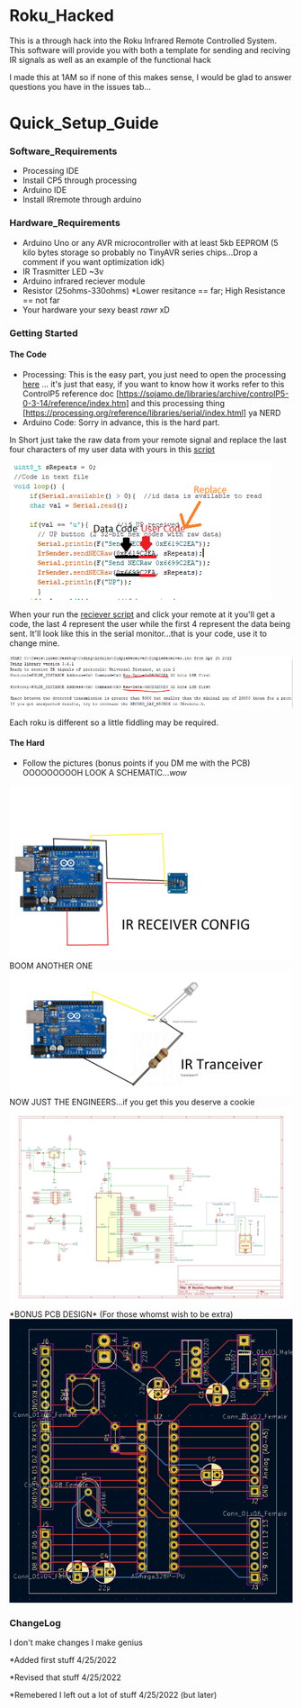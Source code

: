 # Roku_Hacked

This is a through hack into the Roku Infrared Remote Controlled System.
This software will provide you with both a template for sending and reciving IR signals as well as 
an example of the functional hack

I made this at 1AM so if none of this makes sense, I would be glad to answer questions you have in the issues tab...

# Quick_Setup_Guide
### Software_Requirements
* Processing IDE
* Install CP5 through processing
* Arduino IDE
* Install IRremote through arduino
### Hardware_Requirements
* Arduino Uno or any AVR microcontroller with at least 5kb EEPROM (5 kilo bytes storage so probably no TinyAVR series chips...Drop a comment if you want optimization idk)
* IR Trasmitter LED ~3v
* Arduino infrared reciever module
* Resistor (25ohms-330ohms) *Lower resitance == far; High Resistance == not far
* Your hardware your sexy beast *rawr* xD
### Getting Started
#### The Code
* Processing:
This is the easy part, you just need to open the processing <a href="Project Files/Processing Code/Arduino GUI.pde " target="_blank">here</a> ... it's just that easy, if you want to know how it works refer to this ControlP5 reference doc [https://sojamo.de/libraries/archive/controlP5-0-3-14/reference/index.htm] and this processing thing [https://processing.org/reference/libraries/serial/index.html] ya NERD
* Arduino Code:
Sorry in advance, this is the hard part. 

In Short just take the raw data from your remote signal and replace the last four characters of my user data with yours in this <a href="Project Files/Manual_Control/Manual_Control.ino" target="_blank">script</a> 

<img src="data vs User.PNG"/>

When your run the <a href="Project Files\Receiver Code\Receiver Code.ino" target="_blank">reciever script</a> and click your remote at it you'll get a code, the last 4 represent the user while the first 4 represent the data being sent. It'll look like this in the serial monitor...that is your code, use it to change mine.

<img src="Raw data.PNG"/>

Each roku is different so a little fiddling may be required.

#### The Hard
* Follow the pictures (bonus points if you DM me with the PCB)
OOOOOOOOOH LOOK A SCHEMATIC...*wow*
<img src="thingy.png"/>
BOOM ANOTHER ONE
<img src="thing 2.png"/>
NOW JUST THE ENGINEERS...if you get this you deserve a cookie 
<img src="Schematics.svg"/>
*BONUS PCB DESIGN* (For those whomst wish to be extra)
<img src="PCB.PNG"/>

### ChangeLog

I don't make changes I make genius

*Added first stuff 4/25/2022

*Revised that stuff 4/25/2022

*Remebered I left out a lot of stuff 4/25/2022 (but later)
